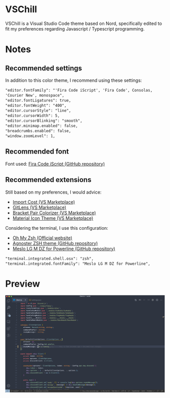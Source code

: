 # VSChill

VSChill is a Visual Studio Code theme based on Nord, specifically edited to fit my preferences regarding Javascript / Typescript programming.

# Notes

## Recommended settings

In addition to this color theme, I recommend using these settings:

```
"editor.fontFamily": "'Fira Code iScript', 'Fira Code', Consolas, 'Courier New', monospace",
"editor.fontLigatures": true,
"editor.fontWeight": "400",
"editor.cursorStyle": "line",
"editor.cursorWidth": 5,
"editor.cursorBlinking": "smooth",
"editor.minimap.enabled": false,
"breadcrumbs.enabled": false,
"window.zoomLevel": 1,
```

## Recommended font

Font used: [Fira Code iScript (GitHub repository)](https://github.com/kencrocken/FiraCodeiScript)

## Recommended extensions

Still based on my preferences, I would advice:

- [Import Cost (VS Marketplace)](https://marketplace.visualstudio.com/items?itemName=wix.vscode-import-cost)
- [GitLens (VS Marketplace)](https://marketplace.visualstudio.com/items?itemName=eamodio.gitlens)
- [Bracket Pair Colorizer (VS Marketplace)](https://marketplace.visualstudio.com/items?itemName=CoenraadS.bracket-pair-colorizer)
- [Material Icon Theme (VS Marketplace)](https://marketplace.visualstudio.com/items?itemName=PKief.material-icon-theme)

Considering the terminal, I use this configuration:

- [Oh My Zsh (Official website)](https://ohmyz.sh/)
- [Agnoster ZSH theme (GitHub repository)](https://github.com/agnoster/agnoster-zsh-theme)
- [Meslo LG M DZ for Powerline (GitHub repository)](https://github.com/powerline/fonts)

```
"terminal.integrated.shell.osx": "zsh",
"terminal.integrated.fontFamily": "Meslo LG M DZ for Powerline",
```

# Preview

![](https://raw.githubusercontent.com/matthieu-locussol/VSChill/master/preview.png)
